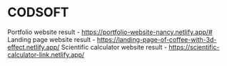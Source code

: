 # CODSOFT

Portfolio website result - https://portfolio-website-nancy.netlify.app/#
Landing page website result - https://landing-page-of-coffee-with-3d-effect.netlify.app/
Scientific calculator website result - https://scientific-calculator-link.netlify.app/
